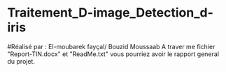 # Traitement_D-image_Detection_d-iris

#Réalisé par : El-moubarek fayçal/ Bouzid Moussaab
A traver me fichier "Report-TIN.docx" et "ReadMe.txt" vous pourriez avoir le rapport general du projet.
